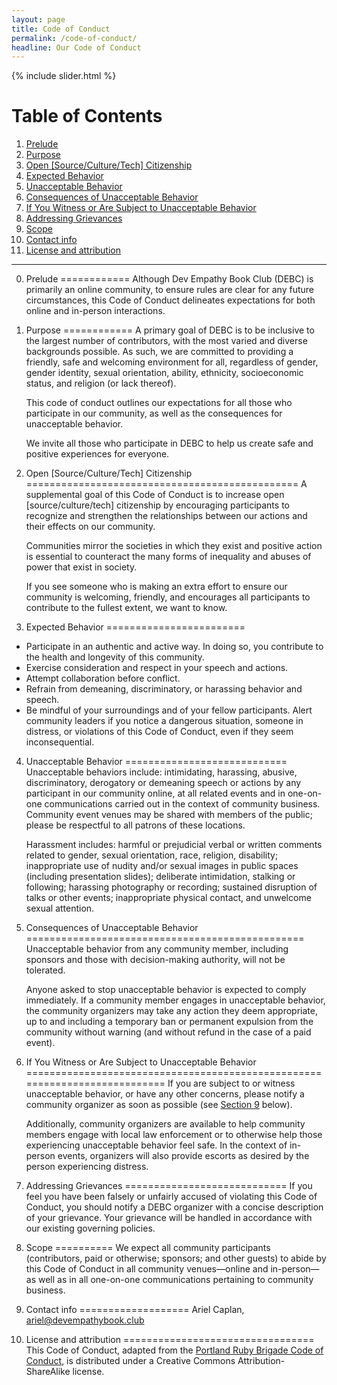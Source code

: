 ```yaml
---
layout: page
title: Code of Conduct
permalink: /code-of-conduct/
headline: Our Code of Conduct
---
```


{% include slider.html %}

<div class="container" markdown="1">

# Table of Contents

1. [Prelude](#prelude)
2. [Purpose](#purpose)
3. [Open [Source/Culture/Tech] Citizenship](#open-sourceculturetech-citizenship)
4. [Expected Behavior](#expected-behavior)
5. [Unacceptable Behavior](#unacceptable-behavior)
6. [Consequences of Unacceptable Behavior](#consequences-of-unacceptable-behavior)
7. [If You Witness or Are Subject to Unacceptable Behavior](#if-you-witness-or-are-subject-to-unacceptable-behavior)
8. [Addressing Grievances](#addressing-grievances)
9. [Scope](#scope)
10. [Contact info](#contact-info)
11. [License and attribution](#license-and-attribution)

---

0. Prelude
============
Although Dev Empathy Book Club (DEBC) is primarily an online community, to ensure rules are clear for any future circumstances, this Code of Conduct delineates expectations for both online and in-person interactions.

1. Purpose
============
A primary goal of DEBC is to be inclusive to the largest number of contributors, with the most varied and diverse backgrounds possible. As such, we are committed to providing a friendly, safe and welcoming environment for all, regardless of gender, gender identity, sexual orientation, ability, ethnicity, socioeconomic status, and religion (or lack thereof).

    This code of conduct outlines our expectations for all those who participate in our community, as well as the consequences for unacceptable behavior.

    We invite all those who participate in DEBC to help us create safe and positive experiences for everyone.

2. Open [Source/Culture/Tech] Citizenship
===============================================
    A supplemental goal of this Code of Conduct is to increase open [source/culture/tech] citizenship by encouraging participants to recognize and strengthen the relationships between our actions and their effects on our community.

    Communities mirror the societies in which they exist and positive action is essential to counteract the many forms of inequality and abuses of power that exist in society.

    If you see someone who is making an extra effort to ensure our community is welcoming, friendly, and encourages all participants to contribute to the fullest extent, we want to know.

3. Expected Behavior
========================
-   Participate in an authentic and active way. In doing so, you contribute to the health and longevity of this community.
-   Exercise consideration and respect in your speech and actions.
-   Attempt collaboration before conflict.
-   Refrain from demeaning, discriminatory, or harassing behavior and speech.
-   Be mindful of your surroundings and of your fellow participants. Alert community leaders if you notice a dangerous situation, someone in distress, or violations of this Code of Conduct, even if they seem inconsequential.

4. Unacceptable Behavior
============================
Unacceptable behaviors include: intimidating, harassing, abusive, discriminatory, derogatory or demeaning speech or actions by any participant in our community online, at all related events and in one-on-one communications carried out in the context of community business. Community event venues may be shared with members of the public; please be respectful to all patrons of these locations.

    Harassment includes: harmful or prejudicial verbal or written comments related to gender, sexual orientation, race, religion, disability; inappropriate use of nudity and/or sexual images in public spaces (including presentation slides); deliberate intimidation, stalking or following; harassing photography or recording; sustained disruption of talks or other events; inappropriate physical contact, and unwelcome sexual attention.

5. Consequences of Unacceptable Behavior
================================================
Unacceptable behavior from any community member, including sponsors and those with decision-making authority, will not be tolerated.

    Anyone asked to stop unacceptable behavior is expected to comply immediately. If a community member engages in unacceptable behavior, the community organizers may take any action they deem appropriate, up to and including a temporary ban or permanent expulsion from the community without warning (and without refund in the case of a paid event).

6. If You Witness or Are Subject to Unacceptable Behavior
===========================================================================
If you are subject to or witness unacceptable behavior, or have any other concerns, please notify a community organizer as soon as possible (see [Section 9](#contact_info) below).

    Additionally, community organizers are available to help community members engage with local law enforcement or to otherwise help those experiencing unacceptable behavior feel safe. In the context of in-person events, organizers will also provide escorts as desired by the person experiencing distress.

7. Addressing Grievances
============================
If you feel you have been falsely or unfairly accused of violating this Code of Conduct, you should notify a DEBC organizer with a concise description of your grievance. Your grievance will be handled in accordance with our existing governing policies.

8. Scope
==========
We expect all community participants (contributors, paid or otherwise; sponsors; and other guests) to abide by this Code of Conduct in all community venues—online and in-person—as well as in all one-on-one communications pertaining to community business.

9. Contact info
===================
Ariel Caplan, ariel@devempathybook.club

10. License and attribution
=================================
This Code of Conduct, adapted from the [Portland Ruby Brigade Code of Conduct](https://pdxruby.org/codeofconduct), is distributed under a Creative Commons Attribution-ShareAlike license.

</div>
